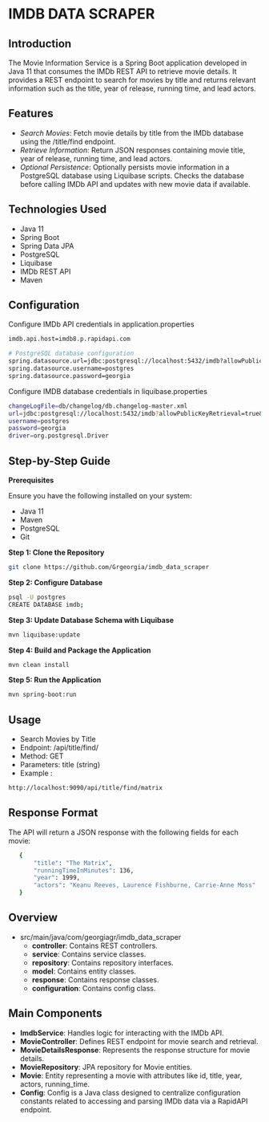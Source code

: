 # IMDB DATA SCRAPER
## Introduction
The Movie Information Service is a Spring Boot application developed in Java 11 that consumes the IMDb REST API to retrieve movie details. It provides a REST endpoint to search for movies by title and returns relevant information such as the title, year of release, running time, and lead actors.

## Features
- *Search Movies*: Fetch movie details by title from the IMDb database using the /title/find endpoint.
- *Retrieve Information*: Return JSON responses containing movie title, year of release, running time, and lead actors.
- *Optional Persistence*: Optionally persists movie information in a PostgreSQL database using Liquibase scripts. Checks the database before calling IMDb API and updates with new movie data if available.

## Technologies Used
- Java 11
- Spring Boot
- Spring Data JPA
- PostgreSQL
- Liquibase
- IMDb REST API
- Maven

## Configuration
Configure IMDb API credentials in application.properties
 ```bash
imdb.api.host=imdb8.p.rapidapi.com

# PostgreSQL database configuration
spring.datasource.url=jdbc:postgresql://localhost:5432/imdb?allowPublicKeyRetrieval=true&useSSL=false&ServerTimezone=UTC
spring.datasource.username=postgres
spring.datasource.password=georgia
```
Configure IMDB database credentials in liquibase.properties
 ```bash
 changeLogFile=db/changelog/db.changelog-master.xml
url=jdbc:postgresql://localhost:5432/imdb?allowPublicKeyRetrieval=true&useSSL=false&ServerTimezone=UTC
username=postgres
password=georgia
driver=org.postgresql.Driver

 ```

 ## Step-by-Step Guide
 **Prerequisites**

<h>Ensure you have the following installed on your system:<h>

- Java 11
- Maven
- PostgreSQL
- Git


 **Step 1: Clone the Repository**
  ```bash
git clone https://github.com/Grgeorgia/imdb_data_scraper
  ```
 **Step 2: Configure Database**
   ```bash
psql -U postgres
CREATE DATABASE imdb;
 ```

  **Step 3: Update Database Schema with Liquibase**
  ```bash 
mvn liquibase:update
  ```

**Step 4: Build and Package the Application**
  ```bash 
mvn clean install
  ```

  **Step 5: Run the Application**
  ```bash 
mvn spring-boot:run
  ```


## Usage
- Search Movies by Title
- Endpoint: /api/title/find/
- Method: GET
- Parameters: title (string)
- Example :
 ```bash
 http://localhost:9090/api/title/find/matrix
 ```

 ## Response Format
The API will return a JSON response with the following fields for each movie:
 ```bash
    {
        "title": "The Matrix",
        "runningTimeInMinutes": 136,
        "year": 1999,
        "actors": "Keanu Reeves, Laurence Fishburne, Carrie-Anne Moss"
    }
 ```
 ## Overview
- src/main/java/com/georgiagr/imdb_data_scraper
    - **controller**: Contains REST controllers.
    - **service**: Contains service classes.
    - **repository**: Contains repository interfaces.
    - **model**: Contains entity classes.
    - **response**: Contains response classes.
    - **configuration**: Contains config class.

## Main Components
- **ImdbService**: Handles logic for interacting with the IMDb API.
- **MovieController**: Defines REST endpoint for movie search and retrieval.
- **MovieDetailsResponse**: Represents the response structure for movie details.
- **MovieRepository**: JPA repository for Movie entities.
- **Movie**: Entity representing a movie with attributes like id, title, year, actors, running_time.
- **Config**: Config is a Java class designed to centralize configuration constants related to accessing and parsing IMDb data via a RapidAPI endpoint.
